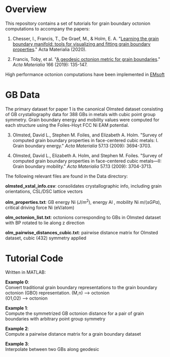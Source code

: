 # Overview

This repository contains a set of tutorials for grain boundary octonion computations to accompany the papers: 

1. Chesser, I., Francis, T., De Graef, M., & Holm, E. A. "[Learning the grain boundary manifold: tools for visualizing and fitting grain boundary properties](https://www.sciencedirect.com/science/article/pii/S1359645420303633?casa_token=XinNAgHJfhkAAAAA:tqFRNwjk3TLPngrylMfXQmJn6kFkNnBiSuriA9ccH_6q64OORQuFYN4T7rphIXEFAStHt-8mwR4)." Acta Materialia (2020).

2. Francis, Toby, et al. "[A geodesic octonion metric for grain boundaries](https://www.sciencedirect.com/science/article/abs/pii/S1359645418309844)." *Acta Materialia* 166 (2019): 135-147.

High performance octonion computations have been implemented in [EMsoft](https://github.com/EMsoft-org/EMsoft)


# GB Data

The primary dataset for paper 1 is the canonical Olmsted dataset consisting of GB crystallography data for 388 GBs in metals with cubic point group symmetry. Grain boundary energy and mobility values were computed for each structure using the Foiles-Hoyt FCC Ni EAM  potential. 

3. Olmsted, David L., Stephen M. Foiles, and Elizabeth A. Holm. "Survey of computed grain boundary properties in face-centered cubic metals: I. Grain boundary energy." *Acta Materialia* 57.13 (2009): 3694-3703.

4. Olmsted, David L., Elizabeth A. Holm, and Stephen M. Foiles. "Survey of computed grain boundary properties in face-centered cubic metals—II: Grain boundary mobility." *Acta Materialia* 57.13 (2009): 3704-3713.


The following relevant files are found in the Data directory: 

**olmsted_xstal_info.csv**: consolidates crystallographic info, including grain orientations, CSL/DSC lattice vectors

**olm_properties.txt**: GB energy Ni ($J/m^2$), energy Al , mobility Ni $m/(s GPa)$, critical driving force Ni (eV/atom)

**olm_octonion_list.txt**: octonions corresponding to GBs in Olmsted dataset with BP rotated to lie along z direction

**olm_pairwise_distances_cubic.txt**: pairwise distance matrix for Olmsted dataset, cubic (432) symmetry applied

# Tutorial Code

Written in MATLAB: 

**Example 0**: <br/>
Convert traditional grain boundary representations to the grain boundary octonion (GBO) representation. 
(M,n) --> octonion <br/>
(O1,O2) --> octonion <br/>

**Example 1**: <br/>
Compute the symmetrized GB octonion distance for a pair of grain boundaries with arbitrary point group symmetry

**Example 2**: <br/>
Compute a pairwise distance matrix for a grain boundary dataset

**Example 3**: <br/> 
Interpolate between two GBs along geodesic

